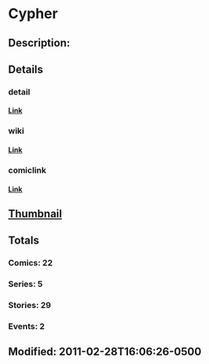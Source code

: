 # Cypher
## Description: 
## Details
### detail
#### [Link](http://marvel.com/characters/491/cypher?utm_campaign=apiRef&utm_source=225578a89fc76f3d20fbffda5d17a88d)
### wiki
#### [Link](http://marvel.com/universe/Cypher_(Douglas_Ramsey)?utm_campaign=apiRef&utm_source=225578a89fc76f3d20fbffda5d17a88d)
### comiclink
#### [Link](http://marvel.com/comics/characters/1011385/cypher?utm_campaign=apiRef&utm_source=225578a89fc76f3d20fbffda5d17a88d)
## [Thumbnail](http://i.annihil.us/u/prod/marvel/i/mg/2/10/4ce5a70abf6fb.jpg)
## Totals
### Comics: 22
### Series: 5
### Stories: 29
### Events: 2
## Modified: 2011-02-28T16:06:26-0500